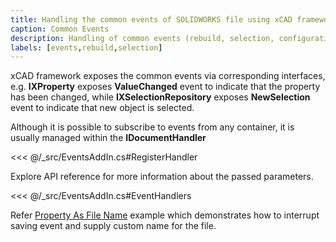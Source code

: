 ```yaml
---
title: Handling the common events of SOLIDWORKS file using xCAD framework
caption: Common Events
description: Handling of common events (rebuild, selection, configuration change, item modification, custom property modification etc.) using documents management functionality in xCAD Framework
labels: [events,rebuild,selection]
---
```

xCAD framework exposes the common events via corresponding interfaces, e.g. **IXProperty** exposes **ValueChanged** event to indicate that the property has been changed, while **IXSelectionRepository** exposes **NewSelection** event to indicate that new object is selected.

Although it is possible to subscribe to events from any container, it is usually managed within the **IDocumentHandler**

<<< @/_src/EventsAddIn.cs#RegisterHandler

Explore API reference for more information about the passed parameters.

<<< @/_src/EventsAddIn.cs#EventHandlers

Refer [Property As File Name](https://github.com/xarial/xcad-examples/tree/master/PropertyAsFileName) example which demonstrates how to interrupt saving event and supply custom name for the file.